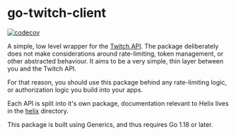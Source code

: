 # go-twitch-client

[![codecov](https://codecov.io/gh/aidenwallis/go-twitch-client/branch/main/graph/badge.svg?token=s6fH5g5GG0)](https://codecov.io/gh/aidenwallis/go-twitch-client)

A simple, low level wrapper for the [Twitch API](https://dev.twitch.tv). The package deliberately does not make considerations around rate-limiting, token management, or other abstracted behaviour. It aims to be a very simple, thin layer between you and the Twitch API.

For that reason, you should use this package behind any rate-limiting logic, or authorization logic you build into your apps.

Each API is split into it's own package, documentation relevant to Helix lives in the [helix](helix/README.md) directory.

This package is built using Generics, and thus requires Go 1.18 or later.
